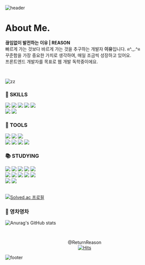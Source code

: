 ![header](https://capsule-render.vercel.app/api?type=waving&color=0:879FEB,100:BEB5E8&height=150&section=header&text=Return%20Reason%20&fontSize=24&animation=fadeIn&fontColor=ffffff)

# About Me. <br/>

**끊임없이 발전하는 이유 | REASON <br/>**
빠르게 가는 것보다 바르게 가는 것을 추구하는 개발자 **이유**입니다. ฅ^._.^ฅ <br/>
꾸준함을 가장 중요한 가치로 생각하여, 매일 조금씩 성장하고 있어요.<br/>
프론트엔드 개발자를 목표로 웹 개발 독학중이에요.<br/>


<br/>

![zz](https://user-images.githubusercontent.com/48672106/185985079-85a4e77d-7f9f-4025-9ab6-2dff067b84c9.gif)

<div>

### 💎 SKILLS

<img src="https://img.shields.io/badge/HTML-E34F26?style=flat-round&logo=HTML5&logoColor=white"/>
<img src="https://img.shields.io/badge/CSS3-1572B6?style=flat-round&logo=CSS3&logoColor=white"/>
<img src="https://img.shields.io/badge/JavaScript-FF9A00?style=flat-round&logo=JavaScript&logoColor=white"/>
<img src="https://img.shields.io/badge/TypeScript-3178C6?style=flat-round&logo=TypeScript&logoColor=white"/>
<img src="https://img.shields.io/badge/React-6EC0EB?style=flat-round&logo=React&logoColor=white"/>
<br/>
<img src="https://img.shields.io/badge/Sass-CC6699?style=flat-round&logo=Sass&logoColor=white"/>
<img src="https://img.shields.io/badge/StyledComponents-DB7093?style=flat-round&logo=styled-components&logoColor=white"/>

<br/>

### 🎨 TOOLS
<img src="https://img.shields.io/badge/GitHub-605A70?style=flat-round&logo=GitHub&logoColor=white"/>
<img src="https://img.shields.io/badge/Notion-9577F0?style=flat-round&logo=Notion&logoColor=white"/>
<img src="https://img.shields.io/badge/Figma-7269F0?style=flat-round&logo=Figma&logoColor=white"/>
<br/>
<img src="https://img.shields.io/badge/Adobe Photoshop-31A8FF?style=flat-round&logo=Adobe Photoshop&logoColor=white"/>
<img src="https://img.shields.io/badge/Adobe Premiere Pro-9999FF?style=flat-round&logo=Adobe Premiere Pro&logoColor=white"/>
<img src="https://img.shields.io/badge/Adobe XD-FF61F6?style=flat-round&logo=Adobe XD&logoColor=white"/>
<img src="https://img.shields.io/badge/Adobe Illustrator-FF9A00?style=flat-round&logo=Adobe Illustrator&logoColor=white"/>

<br/>

### 📚 STUDYING
<img src="https://img.shields.io/badge/C-A8B9CC?style=flat-round&logo=C&logoColor=white"/>
<img src="https://img.shields.io/badge/C++-00599C?style=flat-round&logo=Cplusplus&logoColor=white"/>
<img src="https://img.shields.io/badge/Webpack-6EC0EB?style=flat-round&logo=Webpack&logoColor=white"/>
    <img src="https://img.shields.io/badge/React Router-6B99F0?style=flat-round&logo=React Router&logoColor=white"/>
<img src="https://img.shields.io/badge/Redux-764ABC?style=flat-round&logo=Redux&logoColor=white"/>
<br/>
<img src="https://img.shields.io/badge/Node.js-339933?style=flat-round&logo=Node.js&logoColor=white"/>
<img src="https://img.shields.io/badge/Next.js-000000?style=flat-round&logo=Next.js&logoColor=white"/>
<img src="https://img.shields.io/badge/Git-F05032?style=flat-round&logo=Git&logoColor=white"/>
<img src="https://img.shields.io/badge/StoryBook-FF4785?style=flat-round&logo=StoryBook&logoColor=white"/>
<img src="https://img.shields.io/badge/GraphQL-E10098?style=flat-round&logo=GraphQL&logoColor=white"/>
<br/>
<img src="https://img.shields.io/badge/Cypress-17202C?style=flat-round&logo=Cypress&logoColor=white"/>
<img src="https://img.shields.io/badge/Jest-C21325?style=flat-round&logo=Jest&logoColor=white"/>

<br/>
<br/>

[![Solved.ac
프로필](http://mazassumnida.wtf/api/v2/generate_badge?boj=reasons)](https://solved.ac/reasons)

</div>


### 🐢 영차영차

![Anurag's GitHub stats](https://github-readme-stats.vercel.app/api?username=ReturnReason&show_icons=true&theme=dark&count_private=true&custom_title=REASON&bg_color=30,A5B4E8,BEB5E8&title_color=fff&text_color=fff&icon_color=fff)  

<br/>
    
<div align="center">    
   

    
@ReturnReason <br/>
[![Hits](https://hits.seeyoufarm.com/api/count/incr/badge.svg?url=https%3A%2F%2Fgithub.com%2FReturnReason&count_bg=%23A5B4E8&title_bg=%236E799C&icon=github.svg&icon_color=%23FFFFFF&title=GitHub&edge_flat=false)](https://hits.seeyoufarm.com)

</div>

![footer](https://capsule-render.vercel.app/api?type=waving&color=0:879FEB,100:BEB5E8&height=150&section=footer&fontSize=24&animation=fadeIn&fontColor=ffffff)

</div>
